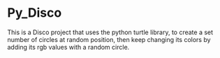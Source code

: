 # Py_Disco
This is a Disco project that uses the python turtle library,
to create a set number of circles at random position,
then keep changing its colors by adding its rgb values with a random circle.
